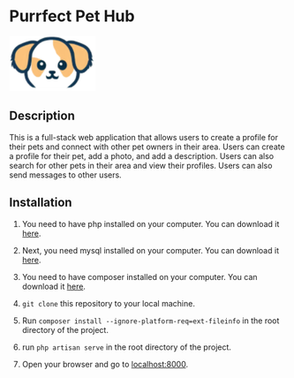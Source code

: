 # Purrfect Pet Hub

<img src="./public/images/Logo.png" height=100>

## Description

This is a full-stack web application that allows users to create a profile for their pets and connect with other pet owners in their area. Users can create a profile for their pet, add a photo, and add a description. Users can also search for other pets in their area and view their profiles. Users can also send messages to other users.

## Installation

1. You need to have php installed on your computer. You can download it [here](https://www.php.net/downloads.php).

2. Next, you need mysql installed on your computer. You can download it [here](https://dev.mysql.com/downloads/installer/).

3. You need to have composer installed on your computer. You can download it [here](https://getcomposer.org/download/).

4. `git clone` this repository to your local machine.

5. Run `composer install --ignore-platform-req=ext-fileinfo` in the root directory of the project.

6. run `php artisan serve` in the root directory of the project.

7. Open your browser and go to [localhost:8000](http://localhost:8000/).
